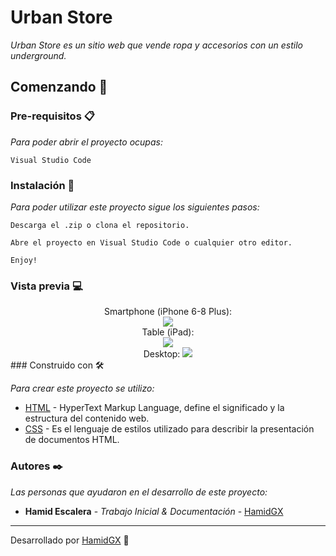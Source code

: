 # Urban Store

_Urban Store es un sitio web que vende ropa y accesorios con un estilo underground._

## Comenzando 🚀


### Pre-requisitos 📋

_Para poder abrir el proyecto ocupas:_

```
Visual Studio Code
```

### Instalación 🔧

_Para poder utilizar este proyecto sigue los siguientes pasos:_

```
Descarga el .zip o clona el repositorio.
```

```
Abre el proyecto en Visual Studio Code o cualquier otro editor.
```

```
Enjoy!
```

### Vista previa 💻
<div align="center">
  Smartphone (iPhone 6-8 Plus):
  <br>
  <img src="https://i.imgur.com/9Liy2uI.jpg">
  <br>
  Table (iPad):
  <br>
  <img src="https://i.imgur.com/shH0XdV.jpg">
  <br>
  Desktop:
  <img src="https://i.imgur.com/4BHmGNp.jpg">
</div>
### Construido con 🛠️

_Para crear este proyecto se utilizo:_

* [HTML](https://developer.mozilla.org/es/docs/Web/html) - HyperText Markup Language, define el significado y la estructura del contenido web.
* [CSS](https://developer.mozilla.org/es/docs/Web/CSS) - Es el lenguaje de estilos utilizado para describir la presentación de documentos HTML.

### Autores ✒️

_Las personas que ayudaron en el desarrollo de este proyecto:_

* **Hamid Escalera** - *Trabajo Inicial & Documentación* - [HamidGX](https://github.com/HamidGX)



---
Desarrollado por [HamidGX](https://github.com/HamidGX) 🌌
